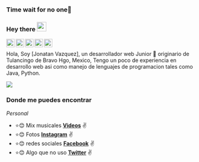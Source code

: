 ### Time wait for no one👋

### Hey there <img src="https://media.giphy.com/media/hvRJCLFzcasrR4ia7z/giphy.gif" width="25px">

<a href="https://twitter.com/Jonavts">
  <img align="left" alt="Jonatan Vazquez | Twitter" width="22px" src="https://cdn.jsdelivr.net/npm/simple-icons@v3/icons/twitter.svg" />
</a>

<a href="https://www.linkedin.com/in/jonatan-vazquez-tellez-497418180/">
  <img align="left" alt="jonatan LinkdeIN" width="22px" src="https://cdn.jsdelivr.net/npm/simple-icons@v3/icons/linkedin.svg" />
</a>

<a href="https://www.instagram.com/jona_vt/">
  <img align="left" alt="jonatan Instagram" width="22px" src="https://cdn.jsdelivr.net/npm/simple-icons@v3/icons/instagram.svg" />
</a>

<a href="https://www.reddit.com/user/Jonavts1">
  <img align="left" alt="jonatan Reddit" width="22px" src="https://cdn.jsdelivr.net/npm/simple-icons@v3/icons/reddit.svg" />
</a>

<a href="https://www.youtube.com/channel/UCh2nFjuedBHfsrlrJ6nm6Kg">
  <img align="left" alt="jonatan Youtube" width="22px" src="https://cdn.jsdelivr.net/npm/simple-icons@v3/icons/youtube.svg" />
</a>

<br />

Hola, Soy [Jonatan Vazquez], un desarrollador web Junior 🚀 originario de Tulancingo de Bravo Hgo, Mexico, Tengo un poco de experiencia en desarrollo web asi como manejo de lenguajes de programacion tales como Java, Python.

<img  src="https://ximhai.com/img/programando.gif" />
  


### Donde me puedes encontrar

_Personal_
* :star::blush: Mix musicales **[Videos](https://www.youtube.com/channel/UCh2nFjuedBHfsrlrJ6nm6Kg)** :v:
* :star::blush: Fotos **[Instagram](https://www.instagram.com/jona_vt/)** :v:
* :star::blush: redes sociales **[Facebook](https://www.facebook.com/jona.vazqueztellez)** :v:
* :star::blush: Algo que no uso **[Twitter](https://twitter.com/hebertdev1)** :v:
